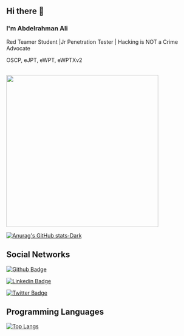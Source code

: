 ## Hi there 👋

<!--
**hacktoor1/hacktoor1** is a ✨ _special_ ✨ repository because its `README.md` (this file) appears on your GitHub profile.

Here are some ideas to get you started:

- 🔭 I’m currently working on ...
- 🌱 I’m currently learning ...
- 👯 I’m looking to collaborate on ...
- 🤔 I’m looking for help with ...
- 💬 Ask me about ...
- 📫 How to reach me: ...
- 😄 Pronouns: ...
- ⚡ Fun fact: ...
-->
### I'm Abdelrahman Ali

Red Teamer Student |Jr Penetration Tester |  Hacking is NOT a Crime Advocate

OSCP, eJPT, eWPT, eWPTXv2 

<br>

<img src="https://media.giphy.com/media/3oEjHWpiVIOGXT5l9m/giphy.gif" width="400">

</br>

<!--[![Readme Card](https://github-readme-stats.vercel.app/api/pin/?username=hacktoor1&repo=Spider-Security&theme=dark#gh-dark-mode-only)](https://github.com/hacktoor1/Spider-Security)

[![Readme Card](https://github-readme-stats.vercel.app/api/pin/?username=hacktoor1&repo=Elite&theme=dark#gh-dark-mode-only)](https://github.com/hacktoor1/Spider-Security)-->

<script src="https://tryhackme.com/badge/1860721"></script>


[![Anurag's GitHub stats-Dark](https://github-readme-stats.vercel.app/api?username=hacktoor1&show_icons=true&theme=dark#gh-dark-mode-only)](https://github.com/hacktoor1/github-readme-stats)


## Social Networks

[![Github Badge](https://img.shields.io/badge/-Github-000?style=flat-square&logo=Github&logoColor=white&link=https://github.com/CyberSecurityUP)](https://github.com/hacktoor1/)

[![Linkedin Badge](https://img.shields.io/badge/-LinkedIn-blue?style=flat-square&logo=Linkedin&logoColor=white&link=https://www.linkedin.com/in/joas-antonio-dos-santos)](https://www.linkedin.com/in/hacktor)

[![Twitter Badge](https://img.shields.io/badge/Twitter-1DA1F2?style=for-the-badge&logo=twitter&logoColor=white&link=https://twitter.com/C0d3Cr4zy)](https://twitter.com/hacktoor2)

## Programming Languages

[![Top Langs](https://github-readme-stats.vercel.app/api/top-langs/?username=hacktoor1&langs_count=9)](https://github.com/hacktoor1/Spider-Security)


